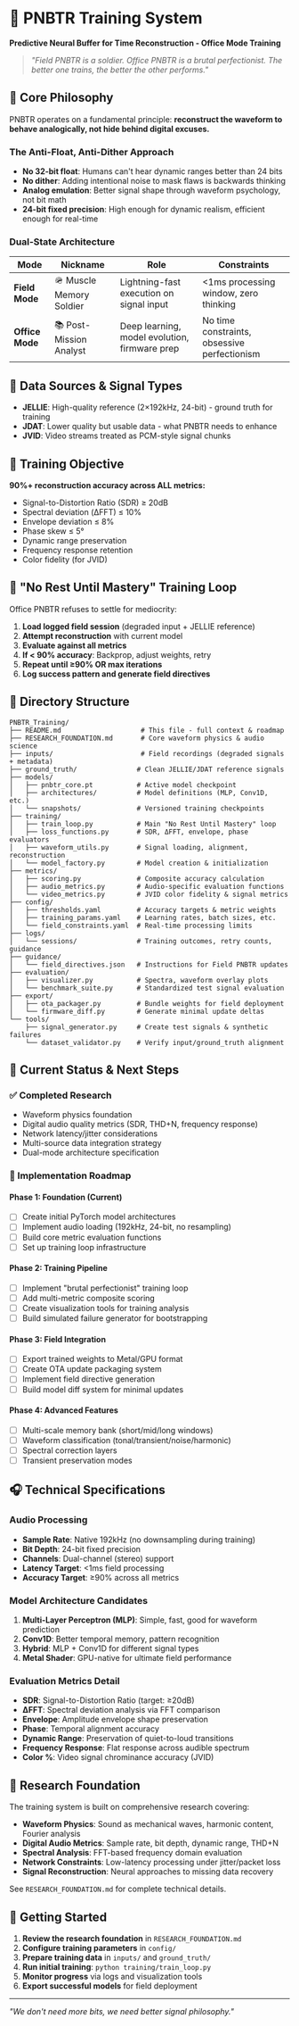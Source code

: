 # 🧠 PNBTR Training System

**Predictive Neural Buffer for Time Reconstruction - Office Mode Training**

> _"Field PNBTR is a soldier. Office PNBTR is a brutal perfectionist. The better one trains, the better the other performs."_

## 🎯 Core Philosophy

PNBTR operates on a fundamental principle: **reconstruct the waveform to behave analogically, not hide behind digital excuses.**

### The Anti-Float, Anti-Dither Approach

- **No 32-bit float**: Humans can't hear dynamic ranges better than 24 bits
- **No dither**: Adding intentional noise to mask flaws is backwards thinking
- **Analog emulation**: Better signal shape through waveform psychology, not bit math
- **24-bit fixed precision**: High enough for dynamic realism, efficient enough for real-time

### Dual-State Architecture

| Mode            | Nickname                 | Role                                          | Constraints                                  |
| --------------- | ------------------------ | --------------------------------------------- | -------------------------------------------- |
| **Field Mode**  | 🪖 Muscle Memory Soldier | Lightning-fast execution on signal input      | <1ms processing window, zero thinking        |
| **Office Mode** | 📚 Post-Mission Analyst  | Deep learning, model evolution, firmware prep | No time constraints, obsessive perfectionism |

## 🧬 Data Sources & Signal Types

- **JELLIE**: High-quality reference (2×192kHz, 24-bit) - ground truth for training
- **JDAT**: Lower quality but usable data - what PNBTR needs to enhance
- **JVID**: Video streams treated as PCM-style signal chunks

## 🎯 Training Objective

**90%+ reconstruction accuracy across ALL metrics:**

- Signal-to-Distortion Ratio (SDR) ≥ 20dB
- Spectral deviation (ΔFFT) ≤ 10%
- Envelope deviation ≤ 8%
- Phase skew ≤ 5°
- Dynamic range preservation
- Frequency response retention
- Color fidelity (for JVID)

## 🔁 "No Rest Until Mastery" Training Loop

Office PNBTR refuses to settle for mediocrity:

1. **Load logged field session** (degraded input + JELLIE reference)
2. **Attempt reconstruction** with current model
3. **Evaluate against all metrics**
4. **If < 90% accuracy**: Backprop, adjust weights, retry
5. **Repeat until ≥90% OR max iterations**
6. **Log success pattern and generate field directives**

## 📁 Directory Structure

```
PNBTR_Training/
├── README.md                    # This file - full context & roadmap
├── RESEARCH_FOUNDATION.md       # Core waveform physics & audio science
├── inputs/                      # Field recordings (degraded signals + metadata)
├── ground_truth/               # Clean JELLIE/JDAT reference signals
├── models/
│   ├── pnbtr_core.pt           # Active model checkpoint
│   ├── architectures/          # Model definitions (MLP, Conv1D, etc.)
│   └── snapshots/              # Versioned training checkpoints
├── training/
│   ├── train_loop.py           # Main "No Rest Until Mastery" loop
│   ├── loss_functions.py       # SDR, ΔFFT, envelope, phase evaluators
│   ├── waveform_utils.py       # Signal loading, alignment, reconstruction
│   └── model_factory.py        # Model creation & initialization
├── metrics/
│   ├── scoring.py              # Composite accuracy calculation
│   ├── audio_metrics.py        # Audio-specific evaluation functions
│   └── video_metrics.py        # JVID color fidelity & signal metrics
├── config/
│   ├── thresholds.yaml         # Accuracy targets & metric weights
│   ├── training_params.yaml    # Learning rates, batch sizes, etc.
│   └── field_constraints.yaml  # Real-time processing limits
├── logs/
│   └── sessions/               # Training outcomes, retry counts, guidance
├── guidance/
│   └── field_directives.json   # Instructions for Field PNBTR updates
├── evaluation/
│   ├── visualizer.py           # Spectra, waveform overlay plots
│   └── benchmark_suite.py      # Standardized test signal evaluation
├── export/
│   ├── ota_packager.py         # Bundle weights for field deployment
│   └── firmware_diff.py        # Generate minimal update deltas
└── tools/
    ├── signal_generator.py     # Create test signals & synthetic failures
    └── dataset_validator.py    # Verify input/ground_truth alignment
```

## 🧠 Current Status & Next Steps

### ✅ Completed Research

- Waveform physics foundation
- Digital audio quality metrics (SDR, THD+N, frequency response)
- Network latency/jitter considerations
- Multi-source data integration strategy
- Dual-mode architecture specification

### 🔧 Implementation Roadmap

#### Phase 1: Foundation (Current)

- [ ] Create initial PyTorch model architectures
- [ ] Implement audio loading (192kHz, 24-bit, no resampling)
- [ ] Build core metric evaluation functions
- [ ] Set up training loop infrastructure

#### Phase 2: Training Pipeline

- [ ] Implement "brutal perfectionist" training loop
- [ ] Add multi-metric composite scoring
- [ ] Create visualization tools for training analysis
- [ ] Build simulated failure generator for bootstrapping

#### Phase 3: Field Integration

- [ ] Export trained weights to Metal/GPU format
- [ ] Create OTA update packaging system
- [ ] Implement field directive generation
- [ ] Build model diff system for minimal updates

#### Phase 4: Advanced Features

- [ ] Multi-scale memory bank (short/mid/long windows)
- [ ] Waveform classification (tonal/transient/noise/harmonic)
- [ ] Spectral correction layers
- [ ] Transient preservation modes

## 🎧 Technical Specifications

### Audio Processing

- **Sample Rate**: Native 192kHz (no downsampling during training)
- **Bit Depth**: 24-bit fixed precision
- **Channels**: Dual-channel (stereo) support
- **Latency Target**: <1ms field processing
- **Accuracy Target**: ≥90% across all metrics

### Model Architecture Candidates

1. **Multi-Layer Perceptron (MLP)**: Simple, fast, good for waveform prediction
2. **Conv1D**: Better temporal memory, pattern recognition
3. **Hybrid**: MLP + Conv1D for different signal types
4. **Metal Shader**: GPU-native for ultimate field performance

### Evaluation Metrics Detail

- **SDR**: Signal-to-Distortion Ratio (target: ≥20dB)
- **ΔFFT**: Spectral deviation analysis via FFT comparison
- **Envelope**: Amplitude envelope shape preservation
- **Phase**: Temporal alignment accuracy
- **Dynamic Range**: Preservation of quiet-to-loud transitions
- **Frequency Response**: Flat response across audible spectrum
- **Color %**: Video signal chrominance accuracy (JVID)

## 🔬 Research Foundation

The training system is built on comprehensive research covering:

- **Waveform Physics**: Sound as mechanical waves, harmonic content, Fourier analysis
- **Digital Audio Metrics**: Sample rate, bit depth, dynamic range, THD+N
- **Spectral Analysis**: FFT-based frequency domain evaluation
- **Network Constraints**: Low-latency processing under jitter/packet loss
- **Signal Reconstruction**: Neural approaches to missing data recovery

See `RESEARCH_FOUNDATION.md` for complete technical details.

## 🚀 Getting Started

1. **Review the research foundation** in `RESEARCH_FOUNDATION.md`
2. **Configure training parameters** in `config/`
3. **Prepare training data** in `inputs/` and `ground_truth/`
4. **Run initial training**: `python training/train_loop.py`
5. **Monitor progress** via logs and visualization tools
6. **Export successful models** for field deployment

---

_"We don't need more bits, we need better signal philosophy."_

